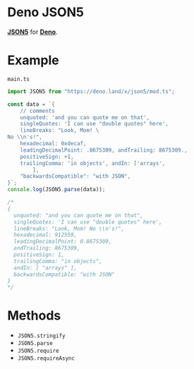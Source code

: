 # Deno JSON5
**[JSON5](https://npmjs.com/package/json5)** for **[Deno](https://deno.land)**.

# Example

`main.ts`
```js
import JSON5 from "https://deno.land/x/json5/mod.ts";

const data = `{
    // comments
    unquoted: 'and you can quote me on that',
    singleQuotes: 'I can use "double quotes" here',
    lineBreaks: "Look, Mom! \
No \\n's!",
    hexadecimal: 0xdecaf,
    leadingDecimalPoint: .8675309, andTrailing: 8675309.,
    positiveSign: +1,
    trailingComma: 'in objects', andIn: ['arrays',
        ],
    "backwardsCompatible": "with JSON",
}`;
console.log(JSON5.parse(data));

/*
{
  unquoted: "and you can quote me on that",
  singleQuotes: 'I can use "double quotes" here',
  lineBreaks: "Look, Mom! No \\n's!",
  hexadecimal: 912559,
  leadingDecimalPoint: 0.8675309,
  andTrailing: 8675309,
  positiveSign: 1,
  trailingComma: "in objects",
  andIn: [ "arrays" ],
  backwardsCompatible: "with JSON"
}
*/
```

# Methods
- `JSON5.stringify`
- `JSON5.parse`
- `JSON5.require`
- `JSON5.requireAsync`
